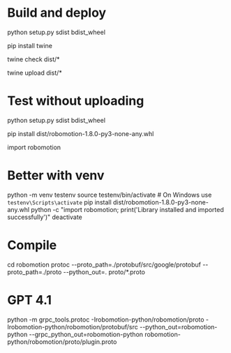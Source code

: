 # Build and deploy
python setup.py sdist bdist_wheel

pip install twine

twine check dist/*

twine upload dist/*

# Test without uploading
python setup.py sdist bdist_wheel

pip install dist/robomotion-1.8.0-py3-none-any.whl

import robomotion

# Better with venv 
python -m venv testenv
source testenv/bin/activate  # On Windows use `testenv\Scripts\activate`
pip install dist/robomotion-1.8.0-py3-none-any.whl
python -c "import robomotion; print('Library installed and imported successfully')"
deactivate


# Compile
cd robomotion
protoc --proto_path=./protobuf/src/google/protobuf --proto_path=./proto --python_out=. proto/*.proto

# GPT 4.1
python -m grpc_tools.protoc -Irobomotion-python/robomotion/proto -Irobomotion-python/robomotion/protobuf/src --python_out=robomotion-python --grpc_python_out=robomotion-python robomotion-python/robomotion/proto/plugin.proto
